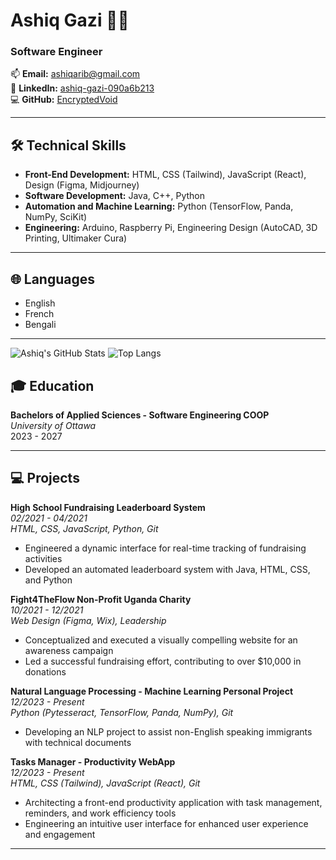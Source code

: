 # Ashiq Gazi 👨‍💻
### Software Engineer

📫 **Email:** ashiqarib@gmail.com  
🔗 **LinkedIn:** [ashiq-gazi-090a6b213](https://www.linkedin.com/in/ashiq-gazi-090a6b213)  
💻 **GitHub:** [EncryptedVoid](https://github.com/EncryptedVoid)  

---

## 🛠️ Technical Skills
- **Front-End Development:** HTML, CSS (Tailwind), JavaScript (React), Design (Figma, Midjourney)
- **Software Development:** Java, C++, Python
- **Automation and Machine Learning:** Python (TensorFlow, Panda, NumPy, SciKit)
- **Engineering:** Arduino, Raspberry Pi, Engineering Design (AutoCAD, 3D Printing, Ultimaker Cura)

---

## 🌐 Languages
- English
- French
- Bengali

---

![Ashiq's GitHub Stats](https://github-readme-stats.vercel.app/api?username=EncryptedVoid&show_icons=true&theme=dark)
![Top Langs](https://github-readme-stats.vercel.app/api/top-langs/?username=EncryptedVoid&layout=compact&theme=dark)

## 🎓 Education
**Bachelors of Applied Sciences - Software Engineering COOP**  
*University of Ottawa*  
2023 - 2027  

---

## 💻 Projects
**High School Fundraising Leaderboard System**  
*02/2021 - 04/2021*  
*HTML, CSS, JavaScript, Python, Git*  
- Engineered a dynamic interface for real-time tracking of fundraising activities
- Developed an automated leaderboard system with Java, HTML, CSS, and Python

**Fight4TheFlow Non-Profit Uganda Charity**  
*10/2021 - 12/2021*  
*Web Design (Figma, Wix), Leadership*  
- Conceptualized and executed a visually compelling website for an awareness campaign
- Led a successful fundraising effort, contributing to over $10,000 in donations

**Natural Language Processing - Machine Learning Personal Project**  
*12/2023 - Present*  
*Python (Pytesseract, TensorFlow, Panda, NumPy), Git*  
- Developing an NLP project to assist non-English speaking immigrants with technical documents

**Tasks Manager - Productivity WebApp**  
*12/2023 - Present*  
*HTML, CSS (Tailwind), JavaScript (React), Git*  
- Architecting a front-end productivity application with task management, reminders, and work efficiency tools
- Engineering an intuitive user interface for enhanced user experience and engagement

---
